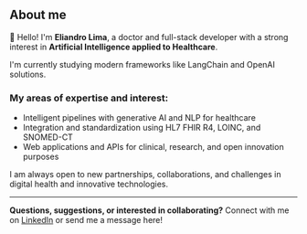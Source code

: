 ## About me

👋 Hello! I'm **Eliandro Lima**, a doctor and full-stack developer with a strong interest in **Artificial Intelligence applied to Healthcare**.

I'm currently studying modern frameworks like LangChain and OpenAI solutions.

### **My areas of expertise and interest:**

* Intelligent pipelines with generative AI and NLP for healthcare
* Integration and standardization using HL7 FHIR R4, LOINC, and SNOMED-CT
* Web applications and APIs for clinical, research, and open innovation purposes

I am always open to new partnerships, collaborations, and challenges in digital health and innovative technologies.

---

**Questions, suggestions, or interested in collaborating?**
Connect with me on [LinkedIn](https://www.linkedin.com/in/eliandrolima78) or send me a message here!

